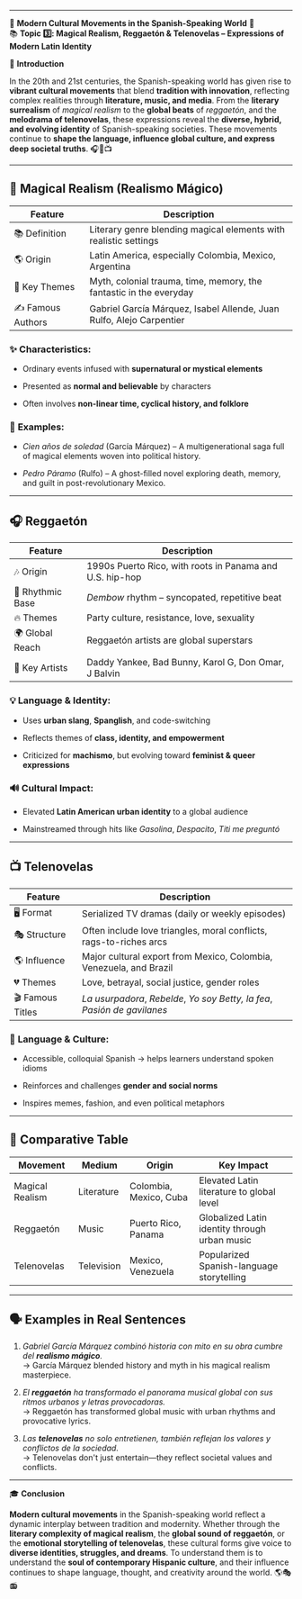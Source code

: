 
---
🌟 **Modern Cultural Movements in the Spanish-Speaking World** 🌟  
📚 **Topic 3️⃣: Magical Realism, Reggaetón & Telenovelas – Expressions of Modern Latin Identity**

📘 **Introduction**

In the 20th and 21st centuries, the Spanish-speaking world has given rise to **vibrant cultural movements** that blend **tradition with innovation**, reflecting complex realities through **literature, music, and media**. From the **literary surrealism** of _magical realism_ to the **global beats** of _reggaetón_, and the **melodrama of telenovelas**, these expressions reveal the **diverse, hybrid, and evolving identity** of Spanish-speaking societies. These movements continue to **shape the language, influence global culture, and express deep societal truths**. 🎧📖📺

---

## 📖 **Magical Realism (Realismo Mágico)**

|Feature|Description|
|---|---|
|📚 Definition|Literary genre blending magical elements with realistic settings|
|🌎 Origin|Latin America, especially Colombia, Mexico, Argentina|
|🧠 Key Themes|Myth, colonial trauma, time, memory, the fantastic in the everyday|
|✍️ Famous Authors|Gabriel García Márquez, Isabel Allende, Juan Rulfo, Alejo Carpentier|

### ✨ **Characteristics**:

- Ordinary events infused with **supernatural or mystical elements**
    
- Presented as **normal and believable** by characters
    
- Often involves **non-linear time, cyclical history, and folklore**
    

### 🧠 **Examples**:

- _Cien años de soledad_ (García Márquez) – A multigenerational saga full of magical elements woven into political history.
    
- _Pedro Páramo_ (Rulfo) – A ghost-filled novel exploring death, memory, and guilt in post-revolutionary Mexico.
    

---

## 🎧 **Reggaetón**

|Feature|Description|
|---|---|
|🎶 Origin|1990s Puerto Rico, with roots in Panama and U.S. hip-hop|
|🥁 Rhythmic Base|_Dembow_ rhythm – syncopated, repetitive beat|
|🔥 Themes|Party culture, resistance, love, sexuality|
|🌍 Global Reach|Reggaetón artists are global superstars|
|🎤 Key Artists|Daddy Yankee, Bad Bunny, Karol G, Don Omar, J Balvin|

### 💡 **Language & Identity**:

- Uses **urban slang**, **Spanglish**, and code-switching
    
- Reflects themes of **class, identity, and empowerment**
    
- Criticized for **machismo**, but evolving toward **feminist & queer expressions**
    

### 🔊 **Cultural Impact**:

- Elevated **Latin American urban identity** to a global audience
    
- Mainstreamed through hits like _Gasolina_, _Despacito_, _Titi me preguntó_
    

---

## 📺 **Telenovelas**

|Feature|Description|
|---|---|
|🖥️ Format|Serialized TV dramas (daily or weekly episodes)|
|🎭 Structure|Often include love triangles, moral conflicts, rags-to-riches arcs|
|🌎 Influence|Major cultural export from Mexico, Colombia, Venezuela, and Brazil|
|💔 Themes|Love, betrayal, social justice, gender roles|
|🎬 Famous Titles|_La usurpadora_, _Rebelde_, _Yo soy Betty, la fea_, _Pasión de gavilanes_|

### 💬 **Language & Culture**:

- Accessible, colloquial Spanish → helps learners understand spoken idioms
    
- Reinforces and challenges **gender and social norms**
    
- Inspires memes, fashion, and even political metaphors
    

---

## 🧠 **Comparative Table**

|Movement|Medium|Origin|Key Impact|
|---|---|---|---|
|Magical Realism|Literature|Colombia, Mexico, Cuba|Elevated Latin literature to global level|
|Reggaetón|Music|Puerto Rico, Panama|Globalized Latin identity through urban music|
|Telenovelas|Television|Mexico, Venezuela|Popularized Spanish-language storytelling|

---

## 🗣️ **Examples in Real Sentences**

1. _Gabriel García Márquez combinó historia con mito en su obra cumbre del **realismo mágico**._  
    → García Márquez blended history and myth in his magical realism masterpiece.
    
2. _El **reggaetón** ha transformado el panorama musical global con sus ritmos urbanos y letras provocadoras._  
    → Reggaetón has transformed global music with urban rhythms and provocative lyrics.
    
3. _Las **telenovelas** no solo entretienen, también reflejan los valores y conflictos de la sociedad._  
    → Telenovelas don't just entertain—they reflect societal values and conflicts.
    

---

🎓 **Conclusion**

**Modern cultural movements** in the Spanish-speaking world reflect a dynamic interplay between tradition and modernity. Whether through the **literary complexity of magical realism**, the **global sound of reggaetón**, or the **emotional storytelling of telenovelas**, these cultural forms give voice to **diverse identities, struggles, and dreams**. To understand them is to understand the **soul of contemporary Hispanic culture**, and their influence continues to shape language, thought, and creativity around the world. 🌎🎭📻